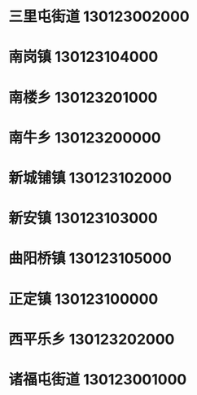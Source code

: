 # 三里屯街道 130123002000
# 南岗镇 130123104000
# 南楼乡 130123201000
# 南牛乡 130123200000
# 新城铺镇 130123102000
# 新安镇 130123103000
# 曲阳桥镇 130123105000
# 正定镇 130123100000
# 西平乐乡 130123202000
# 诸福屯街道 130123001000

